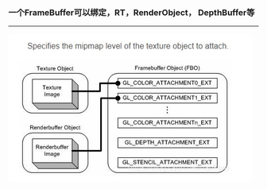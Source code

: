 ### 一个FrameBuffer可以绑定，RT，RenderObject， DepthBuffer等
------------------------------------------------------------------------

![image](https://github.com/arterta8609/ogl/blob/master/tutorial14_render_to_texture/Dingtalk_20210721111711.jpg)
